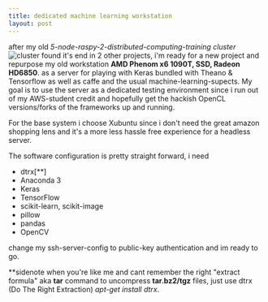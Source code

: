 ```yaml
---
title: dedicated machine learning workstation
layout: post
---
```


after my old *5-node-raspy-2-distributed-computing-training cluster* 
![cluster](http://zeroispri.me/assets/images/postimages/cluster.JPG)
found it's end in 2 other projects, i'm ready for a new project and repurpose my old workstation **AMD Phenom x6 1090T, SSD, Radeon HD6850**.
as a server for playing with Keras bundled with Theano & Tensorflow
as well as caffe and the usual machine-learning-supects.
My goal is to use the server as a dedicated testing environment since i run
out of my AWS-student credit and hopefully get the hackish OpenCL versions/forks of the frameworks up and running.

For the base system i choose Xubuntu since i don't need the great amazon shopping lens and it's a more less hassle free experience for a headless server.

The software configuration is pretty straight forward, i need

- dtrx[**]
- Anaconda 3
- Keras
- TensorFlow
- scikit-learn, scikit-image
- pillow
- pandas
- OpenCV

change my ssh-server-config to public-key authentication and im ready to go.

**sidenote when you're like me and cant remember the right
"extract formula" aka **tar** command to uncompress **tar.bz2/tgz** files,
just use dtrx (Do The Right Extraction) *apt-get install dtrx*.


